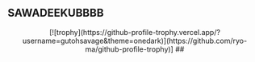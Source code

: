 ##  SAWADEEKUBBBB
<div align="Center">  
[![trophy](https://github-profile-trophy.vercel.app/?username=gutohsavage&theme=onedark)](https://github.com/ryo-ma/github-profile-trophy)]
##
</div>
